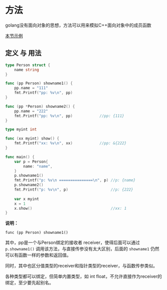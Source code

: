 # 方法

golang没有面向对象的思想，方法可以用来模拟C++面向对象中的成员函数

[本节示例](https://github.com/onlyone2019/golang_learn/blob/master/method.go)

## 定义 与 用法
```go
type Person struct {
	name string
}

func (pp Person) showname1() {
	pp.name = "111"
	fmt.Printf("pp: %v\n", pp)
}

func (pp *Person) showname2() {
	pp.name = "222"
	fmt.Printf("pp: %v\n", pp)            //pp: {111}
}

type myint int

func (xx myint) show() {
	fmt.Printf("xx: %v\n", xx)            //pp: &{222}
}

func main() {
	var p = Person{
		name: "name",
	}
	p.showname1()
	fmt.Printf("p: %v\n ===============\n", p) //p: {name}
	p.showname2()
	fmt.Printf("p: %v\n", p)                   //p: {222}
	
	var x myint
	x = 1
	x.show()                                   //xx: 1
}
```

**说明：**

`func (pp Person) showname1()` 

其中，pp是一个与Person绑定的接收者 receiver，使得后面可以通过 `p.showname1()` 调用该方法，与直接传参没有太大区别，后面的 `showname1` 仍然可以有函数一样的参数和返回值。

同时，其中也区分值类型的receiver和指针类型的receiver，与函数传参类似。

各种类型都可以绑定，但简单内置类型，如 int float，不允许直接作为receiver的绑定，至少要先起别名。
